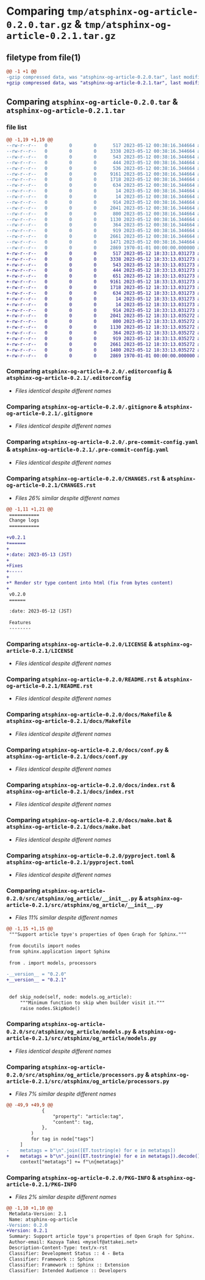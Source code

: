 # Comparing `tmp/atsphinx-og-article-0.2.0.tar.gz` & `tmp/atsphinx-og-article-0.2.1.tar.gz`

## filetype from file(1)

```diff
@@ -1 +1 @@
-gzip compressed data, was "atsphinx-og-article-0.2.0.tar", last modified: Fri May 12 00:38:19 2023, max compression
+gzip compressed data, was "atsphinx-og-article-0.2.1.tar", last modified: Fri May 12 18:33:17 2023, max compression
```

## Comparing `atsphinx-og-article-0.2.0.tar` & `atsphinx-og-article-0.2.1.tar`

### file list

```diff
@@ -1,19 +1,19 @@
--rw-r--r--   0        0        0      517 2023-05-12 00:38:16.344664 atsphinx-og-article-0.2.0/.editorconfig
--rw-r--r--   0        0        0     3338 2023-05-12 00:38:16.344664 atsphinx-og-article-0.2.0/.gitignore
--rw-r--r--   0        0        0      543 2023-05-12 00:38:16.344664 atsphinx-og-article-0.2.0/.pre-commit-config.yaml
--rw-r--r--   0        0        0      444 2023-05-12 00:38:16.344664 atsphinx-og-article-0.2.0/.readthedocs.yml
--rw-r--r--   0        0        0      536 2023-05-12 00:38:16.344664 atsphinx-og-article-0.2.0/CHANGES.rst
--rw-r--r--   0        0        0     9161 2023-05-12 00:38:16.344664 atsphinx-og-article-0.2.0/LICENSE
--rw-r--r--   0        0        0     1718 2023-05-12 00:38:16.344664 atsphinx-og-article-0.2.0/README.rst
--rw-r--r--   0        0        0      634 2023-05-12 00:38:16.344664 atsphinx-og-article-0.2.0/docs/Makefile
--rw-r--r--   0        0        0       14 2023-05-12 00:38:16.344664 atsphinx-og-article-0.2.0/docs/_static/.gitignore
--rw-r--r--   0        0        0       14 2023-05-12 00:38:16.344664 atsphinx-og-article-0.2.0/docs/_templates/.gitignore
--rw-r--r--   0        0        0      914 2023-05-12 00:38:16.344664 atsphinx-og-article-0.2.0/docs/conf.py
--rw-r--r--   0        0        0     2041 2023-05-12 00:38:16.344664 atsphinx-og-article-0.2.0/docs/index.rst
--rw-r--r--   0        0        0      800 2023-05-12 00:38:16.344664 atsphinx-og-article-0.2.0/docs/make.bat
--rw-r--r--   0        0        0     1130 2023-05-12 00:38:16.344664 atsphinx-og-article-0.2.0/pyproject.toml
--rw-r--r--   0        0        0      364 2023-05-12 00:38:16.344664 atsphinx-og-article-0.2.0/setup.cfg
--rw-r--r--   0        0        0      919 2023-05-12 00:38:16.344664 atsphinx-og-article-0.2.0/src/atsphinx/og_article/__init__.py
--rw-r--r--   0        0        0     2661 2023-05-12 00:38:16.344664 atsphinx-og-article-0.2.0/src/atsphinx/og_article/models.py
--rw-r--r--   0        0        0     1471 2023-05-12 00:38:16.344664 atsphinx-og-article-0.2.0/src/atsphinx/og_article/processors.py
--rw-r--r--   0        0        0     2869 1970-01-01 00:00:00.000000 atsphinx-og-article-0.2.0/PKG-INFO
+-rw-r--r--   0        0        0      517 2023-05-12 18:33:13.031273 atsphinx-og-article-0.2.1/.editorconfig
+-rw-r--r--   0        0        0     3338 2023-05-12 18:33:13.031273 atsphinx-og-article-0.2.1/.gitignore
+-rw-r--r--   0        0        0      543 2023-05-12 18:33:13.031273 atsphinx-og-article-0.2.1/.pre-commit-config.yaml
+-rw-r--r--   0        0        0      444 2023-05-12 18:33:13.031273 atsphinx-og-article-0.2.1/.readthedocs.yml
+-rw-r--r--   0        0        0      651 2023-05-12 18:33:13.031273 atsphinx-og-article-0.2.1/CHANGES.rst
+-rw-r--r--   0        0        0     9161 2023-05-12 18:33:13.031273 atsphinx-og-article-0.2.1/LICENSE
+-rw-r--r--   0        0        0     1718 2023-05-12 18:33:13.031273 atsphinx-og-article-0.2.1/README.rst
+-rw-r--r--   0        0        0      634 2023-05-12 18:33:13.031273 atsphinx-og-article-0.2.1/docs/Makefile
+-rw-r--r--   0        0        0       14 2023-05-12 18:33:13.031273 atsphinx-og-article-0.2.1/docs/_static/.gitignore
+-rw-r--r--   0        0        0       14 2023-05-12 18:33:13.031273 atsphinx-og-article-0.2.1/docs/_templates/.gitignore
+-rw-r--r--   0        0        0      914 2023-05-12 18:33:13.031273 atsphinx-og-article-0.2.1/docs/conf.py
+-rw-r--r--   0        0        0     2041 2023-05-12 18:33:13.035272 atsphinx-og-article-0.2.1/docs/index.rst
+-rw-r--r--   0        0        0      800 2023-05-12 18:33:13.035272 atsphinx-og-article-0.2.1/docs/make.bat
+-rw-r--r--   0        0        0     1130 2023-05-12 18:33:13.035272 atsphinx-og-article-0.2.1/pyproject.toml
+-rw-r--r--   0        0        0      364 2023-05-12 18:33:13.035272 atsphinx-og-article-0.2.1/setup.cfg
+-rw-r--r--   0        0        0      919 2023-05-12 18:33:13.035272 atsphinx-og-article-0.2.1/src/atsphinx/og_article/__init__.py
+-rw-r--r--   0        0        0     2661 2023-05-12 18:33:13.035272 atsphinx-og-article-0.2.1/src/atsphinx/og_article/models.py
+-rw-r--r--   0        0        0     1480 2023-05-12 18:33:13.035272 atsphinx-og-article-0.2.1/src/atsphinx/og_article/processors.py
+-rw-r--r--   0        0        0     2869 1970-01-01 00:00:00.000000 atsphinx-og-article-0.2.1/PKG-INFO
```

### Comparing `atsphinx-og-article-0.2.0/.editorconfig` & `atsphinx-og-article-0.2.1/.editorconfig`

 * *Files identical despite different names*

### Comparing `atsphinx-og-article-0.2.0/.gitignore` & `atsphinx-og-article-0.2.1/.gitignore`

 * *Files identical despite different names*

### Comparing `atsphinx-og-article-0.2.0/.pre-commit-config.yaml` & `atsphinx-og-article-0.2.1/.pre-commit-config.yaml`

 * *Files identical despite different names*

### Comparing `atsphinx-og-article-0.2.0/CHANGES.rst` & `atsphinx-og-article-0.2.1/CHANGES.rst`

 * *Files 26% similar despite different names*

```diff
@@ -1,11 +1,21 @@
 ===========
 Change logs
 ===========
 
+v0.2.1
+======
+
+:date: 2023-05-13 (JST)
+
+Fixes
+-----
+
+* Render str type content into html (fix from bytes content)
+
 v0.2.0
 ======
 
 :date: 2023-05-12 (JST)
 
 Features
 --------
```

### Comparing `atsphinx-og-article-0.2.0/LICENSE` & `atsphinx-og-article-0.2.1/LICENSE`

 * *Files identical despite different names*

### Comparing `atsphinx-og-article-0.2.0/README.rst` & `atsphinx-og-article-0.2.1/README.rst`

 * *Files identical despite different names*

### Comparing `atsphinx-og-article-0.2.0/docs/Makefile` & `atsphinx-og-article-0.2.1/docs/Makefile`

 * *Files identical despite different names*

### Comparing `atsphinx-og-article-0.2.0/docs/conf.py` & `atsphinx-og-article-0.2.1/docs/conf.py`

 * *Files identical despite different names*

### Comparing `atsphinx-og-article-0.2.0/docs/index.rst` & `atsphinx-og-article-0.2.1/docs/index.rst`

 * *Files identical despite different names*

### Comparing `atsphinx-og-article-0.2.0/docs/make.bat` & `atsphinx-og-article-0.2.1/docs/make.bat`

 * *Files identical despite different names*

### Comparing `atsphinx-og-article-0.2.0/pyproject.toml` & `atsphinx-og-article-0.2.1/pyproject.toml`

 * *Files identical despite different names*

### Comparing `atsphinx-og-article-0.2.0/src/atsphinx/og_article/__init__.py` & `atsphinx-og-article-0.2.1/src/atsphinx/og_article/__init__.py`

 * *Files 11% similar despite different names*

```diff
@@ -1,15 +1,15 @@
 """Support article tpye's properties of Open Graph for Sphinx."""
 
 from docutils import nodes
 from sphinx.application import Sphinx
 
 from . import models, processors
 
-__version__ = "0.2.0"
+__version__ = "0.2.1"
 
 
 def skip_node(self, node: models.og_article):
     """Minimum function to skip when builder visit it."""
     raise nodes.SkipNode()
```

### Comparing `atsphinx-og-article-0.2.0/src/atsphinx/og_article/models.py` & `atsphinx-og-article-0.2.1/src/atsphinx/og_article/models.py`

 * *Files identical despite different names*

### Comparing `atsphinx-og-article-0.2.0/src/atsphinx/og_article/processors.py` & `atsphinx-og-article-0.2.1/src/atsphinx/og_article/processors.py`

 * *Files 7% similar despite different names*

```diff
@@ -49,9 +49,9 @@
             {
                 "property": "article:tag",
                 "content": tag,
             },
         )
         for tag in node["tags"]
     ]
-    metatags = b"\n".join([ET.tostring(e) for e in metatags])
+    metatags = b"\n".join([ET.tostring(e) for e in metatags]).decode()
     context["metatags"] += f"\n{metatags}"
```

### Comparing `atsphinx-og-article-0.2.0/PKG-INFO` & `atsphinx-og-article-0.2.1/PKG-INFO`

 * *Files 2% similar despite different names*

```diff
@@ -1,10 +1,10 @@
 Metadata-Version: 2.1
 Name: atsphinx-og-article
-Version: 0.2.0
+Version: 0.2.1
 Summary: Support article tpye's properties of Open Graph for Sphinx.
 Author-email: Kazuya Takei <myself@attakei.net>
 Description-Content-Type: text/x-rst
 Classifier: Development Status :: 4 - Beta
 Classifier: Framework :: Sphinx
 Classifier: Framework :: Sphinx :: Extension
 Classifier: Intended Audience :: Developers
```

